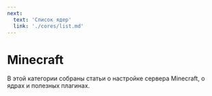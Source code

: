 ```yaml
---
next:
  text: 'Список ядер'
  link: './cores/list.md'
---
```



# Minecraft

В этой категории собраны статьи о настройке сервера Minecraft, о ядрах и полезных плагинах.
